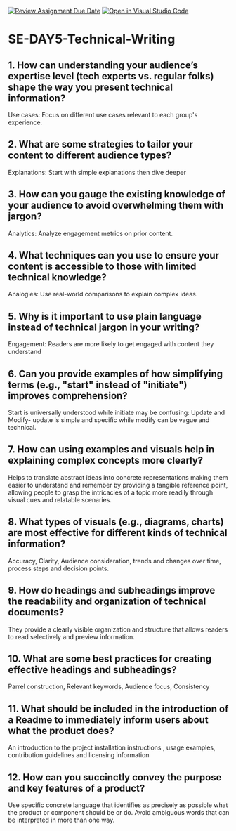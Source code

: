 [![Review Assignment Due Date](https://classroom.github.com/assets/deadline-readme-button-22041afd0340ce965d47ae6ef1cefeee28c7c493a6346c4f15d667ab976d596c.svg)](https://classroom.github.com/a/zsAR-pyY)
[![Open in Visual Studio Code](https://classroom.github.com/assets/open-in-vscode-2e0aaae1b6195c2367325f4f02e2d04e9abb55f0b24a779b69b11b9e10269abc.svg)](https://classroom.github.com/online_ide?assignment_repo_id=18534290&assignment_repo_type=AssignmentRepo)
# SE-DAY5-Technical-Writing
## 1. How can understanding your audience’s expertise level (tech experts vs. regular folks) shape the way you present technical information?

Use cases: Focus on different use cases relevant to each group's experience.
## 2. What are some strategies to tailor your content to different audience types?
Explanations: Start with simple explanations then dive deeper
## 3. How can you gauge the existing knowledge of your audience to avoid overwhelming them with jargon?
Analytics: Analyze engagement metrics on prior content.
## 4. What techniques can you use to ensure your content is accessible to those with limited technical knowledge?
Analogies: Use real-world comparisons to explain complex ideas.
## 5. Why is it important to use plain language instead of technical jargon in your writing?
Engagement: Readers are more likely to get engaged with content they understand
## 6. Can you provide examples of how simplifying terms (e.g., "start" instead of "initiate") improves comprehension?
Start is universally understood while initiate may be confusing: Update and Modify- update is simple and specific while modify can be vague and technical.
## 7. How can using examples and visuals help in explaining complex concepts more clearly?
Helps to translate abstract ideas into concrete representations making them easier to understand and remember by providing a tangible reference point, allowing people to grasp the intricacies of a topic more readily through visual cues and relatable scenaries.
## 8. What types of visuals (e.g., diagrams, charts) are most effective for different kinds of technical information?
Accuracy, Clarity, Audience consideration, trends and changes over time, process steps and decision points.
## 9. How do headings and subheadings improve the readability and organization of technical documents?
They provide a clearly visible organization and structure that allows readers to read selectively and preview information.
## 10. What are some best practices for creating effective headings and subheadings?
Parrel construction, Relevant keywords, Audience focus, Consistency
## 11. What should be included in the introduction of a Readme to immediately inform users about what the product does?
An introduction to the project installation instructions , usage examples, contribution guidelines and licensing information
## 12. How can you succinctly convey the purpose and key features of a product?
Use specific concrete language that identifies as precisely as possible what the product or component should be or do.
Avoid ambiguous words that can be interpreted in more than one way.
